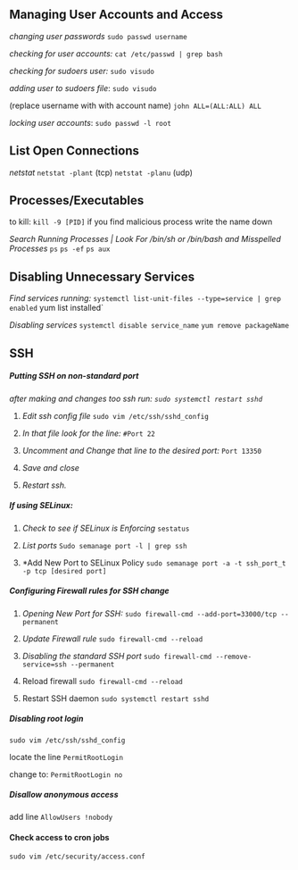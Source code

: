 ## Managing User Accounts and Access

*changing user passwords* 
`sudo passwd username`

*checking for user accounts:*
`cat /etc/passwd | grep bash`

*checking for sudoers user:*
`sudo visudo`

*adding user to sudoers file*:
`sudo visudo`

(replace username with with account name)
`john ALL=(ALL:ALL) ALL`

*locking user accounts*: 
`sudo passwd -l root` 

## List Open Connections
*netstat* 
`netstat -plant` (tcp)
`netstat -planu` (udp)

## Processes/Executables 
to kill: `kill -9 [PID]`
if you find malicious process write the name down

*Search Running Processes | Look For /bin/sh or /bin/bash and Misspelled Processes*
`ps`
`ps -ef`
`ps aux`

## Disabling Unnecessary Services

*Find services running:*
`systemctl list-unit-files --type=service | grep enabled`
yum list installed`

*Disabling services* 
`systemctl disable service_name`
`yum remove packageName`
## SSH

##### Putting SSH on non-standard port
*after making and changes too ssh run: `sudo systemctl restart sshd`* 

1) *Edit ssh config file*
`sudo vim /etc/ssh/sshd_config`

2) *In that file look for the line:*
	`#Port 22`

3) *Uncomment and Change that line to the desired port:*
	`Port 13350`
	
4) *Save and close*

5) *Restart ssh.*
   
##### If using SELinux: 

1) *Check to see if SELinux is Enforcing*
	`sestatus`

2) *List ports* 
 `Sudo semanage port -l | grep ssh`	

3) *Add New Port to SELinux Policy
	`sudo semanage port -a -t ssh_port_t -p tcp [desired port]`


##### Configuring Firewall rules for SSH change

1) *Opening New Port for SSH:*
   `sudo firewall-cmd --add-port=33000/tcp --permanent`
 
 2) *Update Firewall rule*
    `sudo firewall-cmd --reload`

3) *Disabling the standard SSH port*
	`sudo firewall-cmd --remove-service=ssh --permanent`	

4) Reload firewall
   `sudo firewall-cmd --reload`

5) Restart SSH daemon
   `sudo systemctl restart sshd`

##### Disabling root login
`sudo vim /etc/ssh/sshd_config`

locate the line `PermitRootLogin`

change to: `PermitRootLogin no`

##### Disallow anonymous access 
add line `AllowUsers !nobody`

#### Check access to cron jobs
`sudo vim /etc/security/access.conf`
